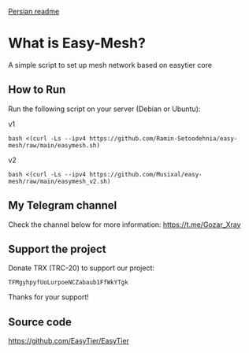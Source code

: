 [Persian readme](https://github.com/Musixal/Easy-Mesh/blob/main/README_FA.md)

# What is Easy-Mesh?
A simple script to set up mesh network based on easytier core

## How to Run

Run the following script on your server (Debian or Ubuntu):

v1
```
bash <(curl -Ls --ipv4 https://github.com/Ramin-Setoodehnia/easy-mesh/raw/main/easymesh.sh)
```

v2
```
bash <(curl -Ls --ipv4 https://github.com/Musixal/easy-mesh/raw/main/easymesh_v2.sh)
```
## My Telegram channel
Check the channel below for more information:
https://t.me/Gozar_Xray

 ## Support the project

Donate TRX (TRC-20) to support our project:
``` wallet
TFMgyhpyfUoLurpoeNCZabaub1FfWkYTgk
```
Thanks for your support! 

## Source code
https://github.com/EasyTier/EasyTier
